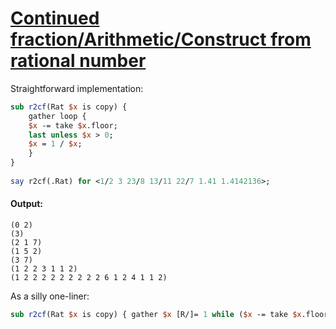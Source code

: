 [1]: https://rosettacode.org/wiki/Continued_fraction/Arithmetic/Construct_from_rational_number

# [Continued fraction/Arithmetic/Construct from rational number][1]

Straightforward implementation:

```perl
sub r2cf(Rat $x is copy) {
    gather loop {
	$x -= take $x.floor;
	last unless $x > 0;
	$x = 1 / $x;
    }
}
 
say r2cf(.Rat) for <1/2 3 23/8 13/11 22/7 1.41 1.4142136>;
```

#### Output:
```
(0 2)
(3)
(2 1 7)
(1 5 2)
(3 7)
(1 2 2 3 1 1 2)
(1 2 2 2 2 2 2 2 2 2 6 1 2 4 1 1 2)
```


As a silly one-liner:

```perl
sub r2cf(Rat $x is copy) { gather $x [R/]= 1 while ($x -= take $x.floor) > 0 }
```